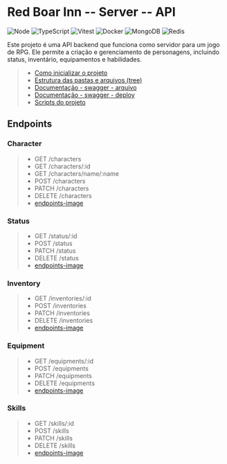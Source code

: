 # Red Boar Inn -- Server -- API

![Node](https://img.shields.io/badge/Node.JS-white?style=for-the-badge&logo=node.js&logoColor=black)
![TypeScript](https://img.shields.io/badge/TypeScript-white?style=for-the-badge&logo=TypeScript&logoColor=black)
![Vitest](https://img.shields.io/badge/Vitest-white?style=for-the-badge&logo=Vitest&logoColor=black)
![Docker](https://img.shields.io/badge/Docker-white?style=for-the-badge&logo=Docker&logoColor=black)
![MongoDB](https://img.shields.io/badge/MongoDB-white?style=for-the-badge&logo=Mongodb&logoColor=black)
![Redis](https://img.shields.io/badge/Redis-white?style=for-the-badge&logo=Redis&logoColor=black)

Este projeto é uma API backend que funciona como servidor para um jogo de RPG. Ele permite a criação e gerenciamento de personagens, incluindo status, inventário, equipamentos e habilidades.

> -   [Como inicializar o projeto](START.md)
> -   [Estrutura das pastas e arquivos (tree)](STRUCTURE.md)
> -   [Documentação - swagger - arquivo](../swagger.json)
> -   [Documentação - swagger - deploy](https://rbi-server-node-api.herokuapp.com/docs)
> -   [Scripts do projeto](../scripts/)

## Endpoints

### Character

> -   GET /characters
> -   GET /characters/:id
> -   GET /characters/name/:name
> -   POST /characters
> -   PATCH /characters
> -   DELETE /characters
> -   [endpoints-image](endpoints/character.png)

### Status

> -   GET /status/:id
> -   POST /status
> -   PATCH /status
> -   DELETE /status
> -   [endpoints-image](endpoints/status.png)

### Inventory

> -   GET /inventories/:id
> -   POST /inventories
> -   PATCH /inventories
> -   DELETE /inventories
> -   [endpoints-image](endpoints/inventory.png)

### Equipment

> -   GET /equipments/:id
> -   POST /equipments
> -   PATCH /equipments
> -   DELETE /equipments
> -   [endpoints-image](endpoints/equipment.png)

### Skills

> -   GET /skills/:id
> -   POST /skills
> -   PATCH /skills
> -   DELETE /skills
> -   [endpoints-image](endpoints/skills.png)
